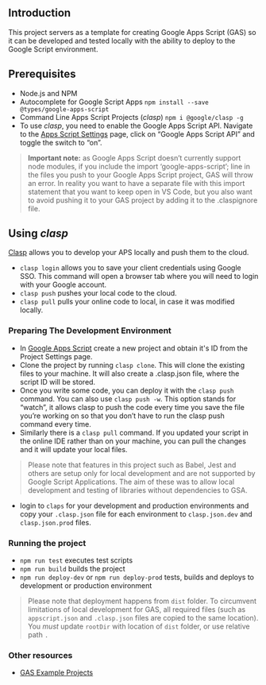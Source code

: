 ## Introduction

This project servers as a template for creating Google Apps Script (GAS) so it can be developed and tested locally with the ability to deploy to the Google Script environment.

## Prerequisites

- Node.js and NPM
- Autocomplete for Google Script Apps
  `npm install --save @types/google-apps-script`
- Command Line Apps Script Projects (*clasp*)
  `npm i @google/clasp -g`
- To use *clasp*, you need to enable the Google Apps Script API. Navigate to the [Apps Script Settings](https://script.google.com/home/usersettings) page, click on “Google Apps Script API” and toggle the switch to “on”.

> **Important note:** as Google Apps Script doesn’t currently support node modules, if you include the import ‘google-apps-script’; line in the files you push to your Google Apps Script project, GAS will throw an error. In reality you want to have a separate file with this import statement that you want to keep open in VS Code, but you also want to avoid pushing it to your GAS project by adding it to the .claspignore file.

## Using *clasp*

[Clasp](https://github.com/google/clasp) allows you to develop your APS locally and push them to the cloud.

- `clasp login` allows you to save your client credentials using Google SSO. This command will open a browser tab where you will need to login with your Google account.
- `clasp push` pushes your local code to the cloud.
- `clasp pull` pulls your online code to local, in case it was modified locally.


### Preparing The Development Environment

- In [Google Apps Script](https://script.google.com/) create a new project and obtain it's ID from the Project Settings page.
- Clone the project by running `clasp clone`. This will clone the existing files to your machine. It will also create a .clasp.json file, where the script ID will be stored.
- Once you write some code, you can deploy it with the `clasp push` command. You can also use `clasp push -w`. This option stands for “watch”, it allows clasp to push the code every time you save the file you’re working on so that you don’t have to run the clasp push command every time.
- Similarly there is a `clasp pull` command. If you updated your script in the online IDE rather than on your machine, you can pull the changes and it will update your local files.


> Please note that features in this project such as Babel, Jest and others are setup only for local development and are not supported by Google Script Applications. The aim of these was to allow local development and testing of libraries without dependencies to GSA.

- login to `claps` for your development and production environments and copy your `.clasp.json` file for each environment to `clasp.json.dev` and `clasp.json.prod` files.

### Running the project

- `npm run test` executes test scripts
- `npm run build` builds the project
- `npm run deploy-dev` or `npm run deploy-prod` tests, builds and deploys to development or production environment

> Please note that deployment happens from `dist` folder. To circumvent limitations of local development for GAS, all required files (such as `appscript.json` and `.clasp.json` files are copied to the same location). You *must* update `rootDir` with location of `dist` folder, or use relative path `.`


### Other resources

- [GAS Example Projects](https://support.google.com/appsheet/answer/12008558?hl=en&ref_topic=11997049)

